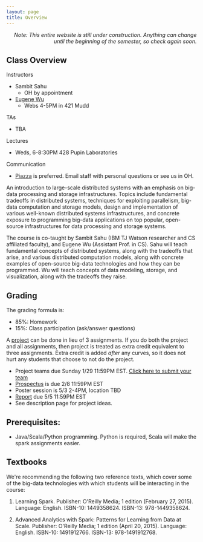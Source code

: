 ```yaml
---
layout: page
title: Overview
---
```


<p class="message" align="right">
  <i>Note: This entire website is still under construction.  Anything can change until the beginning
of the semester, so check again soon. </i>
</p>



## Class Overview

Instructors

* Sambit Sahu
  * OH by appointment
* [Eugene Wu](http://www.eugenewu.net)
  * Webs 4-5PM in 421 Mudd


TAs

* TBA

Lectures

* Weds, 6-8:30PM 428 Pupin Laboratories

Communication

* [Piazza](https://piazza.com/class/ivw3vig7hog5zc) is preferred.  Email staff with personal questions or see us in OH.


An introduction to large-scale distributed systems with an emphasis on big-data processing and storage infrastructures. Topics include fundamental tradeoffs in distributed systems, techniques for exploiting parallelism, big-data computation and storage models, design and implementation of various well-known distributed systems infrastructures, and concrete exposure to programming big-data applications on top popular, open-source infrastructures for data processing and storage systems.  

The course is co-taught by  Sambit Sahu (IBM TJ Watson researcher and CS affiliated faculty), and Eugene Wu (Assistant Prof. in CS). 
Sahu will teach fundamental concepts of distributed systems, along with the tradeoffs that arise, and various distributed computation models, along with concrete examples of open-source big-data technologies and how they can be programmed.  Wu will teach concepts of data modeling, storage, and visualization, along with the tradeoffs they raise.

## Grading

The grading formula is:

* 85%: Homework
* 15%: Class participation (ask/answer questions)

A [project](./proposals) can be done in lieu of 3 assignments.  If you do both the project and all assignments, then project is treated as 
extra credit equivalent to three assignments.  Extra credit is added _after_ any curves, so it does not hurt any students that choose to not
do the project.

* Project teams due Sunday 1/29 11:59PM EST.  [Click here to submit your team](https://goo.gl/forms/qhXGFYPDPnHzjpDE2)
* [Prospectus](./proposals) is due 2/8 11:59PM EST
* Poster session is 5/3 2-4PM, location TBD
* [Report](./proposals) due 5/5 11:59PM EST
* See description page for project ideas.

## Prerequisites:

* Java/Scala/Python programming.  Python is required, Scala will make the spark assignments easier.

## Textbooks

We're recommending the following two reference texts, which cover some of the big-data technologies with which students will be interacting in the course:

1. Learning Spark.
Publisher: O'Reilly Media; 1 edition (February 27, 2015).  Language: English.  ISBN-10: 1449358624.
ISBN-13: 978-1449358624.

2. Advanced Analytics with Spark: Patterns for Learning from Data at Scale.
Publisher: O'Reilly Media; 1 edition (April 20, 2015). Language: English. ISBN-10: 1491912766. ISBN-13: 978-1491912768.


